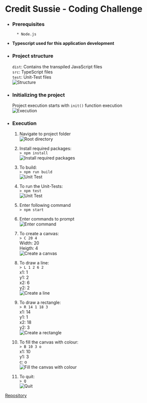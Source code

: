 # Credit Sussie - Coding Challenge

* ### Prerequisites <br>
        * Node.js

* **Typescript used for this application development**

* ### Project structure <br>
    `dist`: Contains the transpiled JavaScript files <br>
    `src`: TypeScript files <br>
    `test`: Unit-Test files <br>
    ![Structure](./img/img_10.png) <br>

* ### Initializing the project <br>
    Project execution starts with `init()` function execution<br>
    ![Execution](./img/img_11.png) <br>

* ### Execution <br>
    1. Navigate to project folder <br>
    ![Root directory](./img/img_1.png) <br>

    1. Install required packages: <br>
    `> npm install` <br>
    ![Install required packages](./img/img_12.png) <br>

    1. To build: <br>
    `> npm run build` <br>
    ![Unit Test](./img/img_9.png) <br>
    
    1. To run the Unit-Tests: <br>
    `> npm test` <br>
    ![Unit Test](./img/img_8.png) <br>

    1. Enter following command <br>
    `> npm start`

    1. Enter commands to prompt <br>
    ![Enter command](./img/img_2.png) <br>

    1. To create a canvas: <br> 
    `> C 20 4` <br>
    Width: 20 <br>
    Heigth: 4  <br>
    ![Create a canvas](./img/img_3.png) <br>

    1. To draw a line: <br>
    `> L 1 2 6 2` <br>
    x1: 1 <br>
    y1: 2  <br>
    x2: 6 <br>
    y2: 2  <br>
    ![Create a line](./img/img_4.png) <br>
    
    1. To draw a rectangle: <br>
    `> R 14 1 18 3` <br>
    x1: 14 <br>
    y1: 1  <br>
    x2: 18 <br>
    y2: 3  <br>
    ![Create a rectangle](./img/img_5.png) <br>
    
    1. To fill the canvas with colour: <br>
    `> B 10 3 o` <br>
    x1: 10 <br>
    y1: 3  <br>
    c: o <br>
    ![Fill the canvas with colour](./img/img_6.png) <br>
    
    1. To quit: <br>
    `> Q` <br>
    ![Quit](./img/img_7.png) <br>

[Repository](https://github.com/ThivaV/canvas_drawing)    